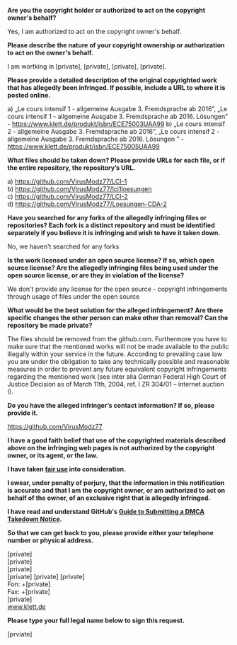 **Are you the copyright holder or authorized to act on the copyright owner's behalf?**

Yes, I am authorized to act on the copyright owner's behalf.

**Please describe the nature of your copyright ownership or authorization to act on the owner's behalf.**

I am wortking in [private], [private], [private], [private].

**Please provide a detailed description of the original copyrighted work that has allegedly been infringed. If possible, include a URL to where it is posted online.**

a) „Le cours intensif 1 - allgemeine Ausgabe 3. Fremdsprache ab 2016”, „Le cours intensif 1 - allgemeine Ausgabe 3. Fremdsprache ab 2016. Lösungen” - https://www.klett.de/produkt/isbn/ECE75003UAA99
b) „Le cours intensif 2 - allgemeine Ausgabe 3. Fremdsprache ab 2016”, „Le cours intensif 2 - allgemeine Ausgabe 3. Fremdsprache ab 2016. Lösungen ” - https://www.klett.de/produkt/isbn/ECE75005UAA99

**What files should be taken down? Please provide URLs for each file, or if the entire repository, the repository’s URL.**

a) https://github.com/VirusModz77/LCI-1  
b) https://github.com/VirusModz77/lci1loesungen  
c) https://github.com/VirusModz77/LCI-2  
d) https://github.com/VirusModz77/Loesungen-CDA-2

**Have you searched for any forks of the allegedly infringing files or repositories? Each fork is a distinct repository and must be identified separately if you believe it is infringing and wish to have it taken down.**

No, we haven't searched for any forks

**Is the work licensed under an open source license? If so, which open source license? Are the allegedly infringing files being used under the open source license, or are they in violation of the license?**

We don't provide any license for the open source - copyright infringements through usage of files under the open source

**What would be the best solution for the alleged infringement? Are there specific changes the other person can make other than removal? Can the repository be made private?**

The files should be removed from the github.com. Furthermore you have to make sure that the mentioned works will not be made available to the public illegally within your service in the future. According to prevailing case law you are under the obligation to take any technically possible and reasonable measures in order to prevent any future equivalent copyright infringements regarding the mentioned work (see inter alia German Federal High Court of Justice Decision as of March 11th, 2004, ref. I ZR 304/01 – internet auction I).

**Do you have the alleged infringer’s contact information? If so, please provide it.**

https://github.com/VirusModz77

**I have a good faith belief that use of the copyrighted materials described above on the infringing web pages is not authorized by the copyright owner, or its agent, or the law.**

**I have taken <a href="https://www.lumendatabase.org/topics/22">fair use</a> into consideration.**

**I swear, under penalty of perjury, that the information in this notification is accurate and that I am the copyright owner, or am authorized to act on behalf of the owner, of an exclusive right that is allegedly infringed.**

**I have read and understand GitHub's <a href="https://docs.github.com/articles/guide-to-submitting-a-dmca-takedown-notice/">Guide to Submitting a DMCA Takedown Notice</a>.**

**So that we can get back to you, please provide either your telephone number or physical address.**

[private]  
[private]  
[private]  
[private] [private] [private]  
Fon: +[private]  
Fax: +[private]  
[private]  
www.klett.de

**Please type your full legal name below to sign this request.**

[prviate]
